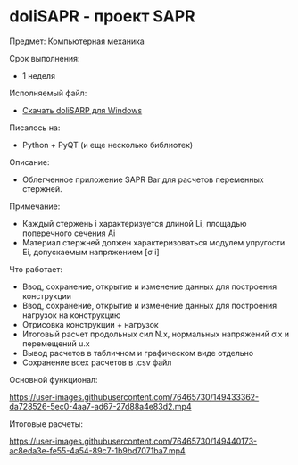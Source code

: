 # doliSAPR - проект SAPR
Предмет: Компьютерная механика

Срок выполнения:
- 1 неделя

Исполняемый файл:
- [Скачать doliSARP для Windows](https://github.com/Duletun/doliSAPR/releases/tag/1.0)

Писалось на: 
- Python + PyQT (и еще несколько библиотек)

Описание:
- Облегченное приложение SAPR Bar для расчетов переменных стержней.

Примечание:
- Каждый стержень i характеризуется длиной Li, площадью поперечного сечения Ai
- Материал стержней должен характеризоваться модулем упругости Ei, допускаемым напряжением [σ i]

Что работает:
- Ввод, сохранение, открытие и изменение данных для построения конструкции
- Ввод, сохранение, открытие и изменение данных для построения нагрузок на конструкцию
- Отрисовка конструкции + нагрузок
- Итоговый расчет продольных сил N.x, нормальных напряжений σ.x и перемещений u.x
- Вывод расчетов в табличном и графическом виде отдельно
- Сохранение всех расчетов в .csv файл

Основной функционал:

https://user-images.githubusercontent.com/76465730/149433362-da728526-5ec0-4aa7-ad67-27d88a4e83d2.mp4

Итоговые расчеты:

https://user-images.githubusercontent.com/76465730/149440173-ac8eda3e-fe55-4a54-89c7-1b9bd7071ba7.mp4



